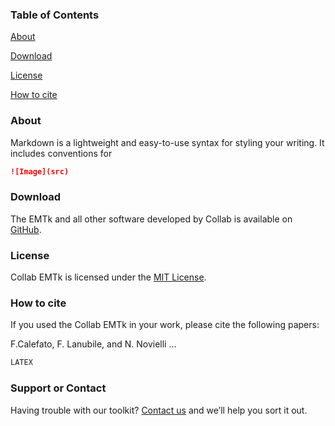 ### Table of Contents

[About](#about)

[Download](#download)

[License](#license)

[How to cite](#how-to-cite)

### About 

Markdown is a lightweight and easy-to-use syntax for styling your writing. It includes conventions for

```markdown
![Image](src)
```

### Download

The EMTk and all other software developed by Collab is available on [GitHub](https://github.com/collab-uniba).

### License

Collab EMTk is licensed under the [MIT License](https://github.com/collab-uniba/emtk/blob/master/LICENSE).

### How to cite

If you used the Collab EMTk in your work, please cite the following papers:

F.Calefato, F. Lanubile, and N. Novielli ...
```latex
LATEX
```

### Support or Contact

Having trouble with our toolkit? [Contact us](http://collab.di.unibait/members) and we’ll help you sort it out.
